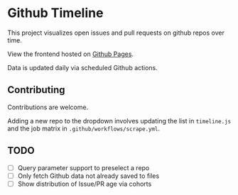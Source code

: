 # Github Timeline

This project visualizes open issues and pull requests on github repos over time.

View the frontend hosted on [Github Pages](https://rifelpet.github.io/github-timeline/).

Data is updated daily via scheduled Github actions.

## Contributing

Contributions are welcome.

Adding a new repo to the dropdown involves updating the list in `timeline.js` and the job matrix in `.github/workflows/scrape.yml`.

## TODO
- [ ] Query parameter support to preselect a repo
- [ ] Only fetch Github data not already saved to files
- [ ] Show distribution of Issue/PR age via cohorts
